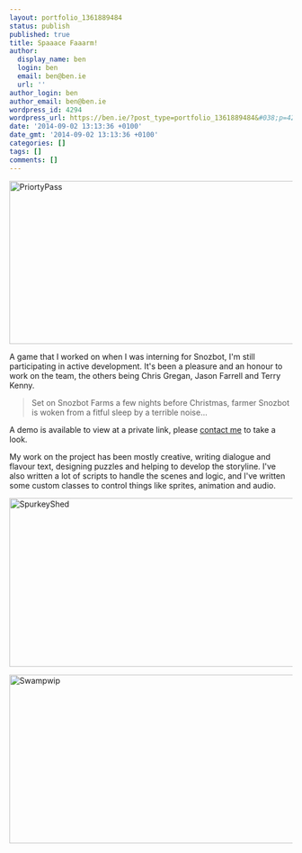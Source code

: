 ```yaml
---
layout: portfolio_1361889484
status: publish
published: true
title: Spaaace Faaarm!
author:
  display_name: ben
  login: ben
  email: ben@ben.ie
  url: ''
author_login: ben
author_email: ben@ben.ie
wordpress_id: 4294
wordpress_url: https://ben.ie/?post_type=portfolio_1361889484&#038;p=4294
date: '2014-09-02 13:13:36 +0100'
date_gmt: '2014-09-02 13:13:36 +0100'
categories: []
tags: []
comments: []
---
```

<p><img class="aligncenter wp-image-4300" src="https://ben.ie/wp-content/uploads/2014/06/PriortyPass.jpg" alt="PriortyPass" width="580" height="290" /></p>
<p>A game that I worked on when I was interning for Snozbot, I'm still participating in active development. It's been a pleasure and an honour to work on the team, the others being Chris Gregan, Jason Farrell and Terry Kenny.</p>
<blockquote><p>Set on Snozbot Farms a few nights before Christmas, farmer Snozbot is woken from a fitful sleep by a terrible noise...</p></blockquote>
<p>A demo is available to view at a private link, please <a href="mailto:ben@ben.ie" target="_blank">contact me</a> to take a look.</p>
<p>My work on the project has been mostly creative, writing dialogue and flavour text, designing puzzles and helping to develop the storyline. I've also written a lot of scripts to handle the scenes and logic, and I've written some custom classes to control things like sprites, animation and audio.</p>
<p><img class="aligncenter wp-image-4299" src="https://ben.ie/wp-content/uploads/2014/06/SpurkeyShed.jpg" alt="SpurkeyShed" width="600" height="300" /></p>
<p><img class="aligncenter wp-image-4298" src="https://ben.ie/wp-content/uploads/2014/06/Swampwip.jpg" alt="Swampwip" width="600" height="300" /></p>
